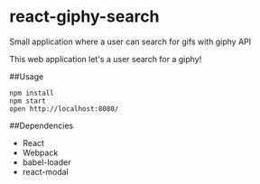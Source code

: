 # react-giphy-search
Small application where a user can search for gifs with giphy API


This web application let's a user search for a giphy!

##Usage
```
npm install
npm start
open http://localhost:8080/
```

##Dependencies
* React
* Webpack
* babel-loader
* react-modal

